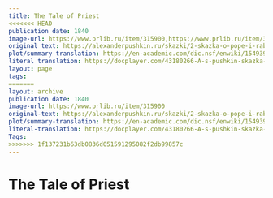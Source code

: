 ```yaml
---
title: The Tale of Priest
<<<<<<< HEAD
publication date: 1840
image-url: https://www.prlib.ru/item/315900,https://www.prlib.ru/item/315768
original text: https://alexanderpushkin.ru/skazki/2-skazka-o-pope-i-rabotnike-ego-balde.html
plot/summary translation: https://en-academic.com/dic.nsf/enwiki/1549390
literal translation: https://docplayer.com/43180266-A-s-pushkin-skazka-o-pope-i-rabotnike-ego-balde-pushkin-the-tale-of-the-priest-and-of-his-workman-balda-translated-by-oliver-elton.html
layout: page
tags: 
=======
layout: archive
publication date: 1840
image-url: https://www.prlib.ru/item/315900
original-text: https://alexanderpushkin.ru/skazki/2-skazka-o-pope-i-rabotnike-ego-balde.html
plot/summary-translation: https://en-academic.com/dic.nsf/enwiki/1549390
literal-translation: https://docplayer.com/43180266-A-s-pushkin-skazka-o-pope-i-rabotnike-ego-balde-pushkin-the-tale-of-the-priest-and-of-his-workman-balda-translated-by-oliver-elton.html 
Tags:
>>>>>>> 1f137231b63db0836d051591295082f2db99857c
---
```


# The Tale of Priest